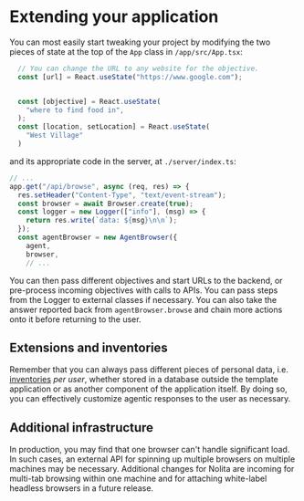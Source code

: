 # Extending your application

You can most easily start tweaking your project by modifying the two pieces of state at the top of the `App` class in `/app/src/App.tsx`:

```ts
  // You can change the URL to any website for the objective.
  const [url] = React.useState("https://www.google.com");


  const [objective] = React.useState(
    "where to find food in",
  );
  const [location, setLocation] = React.useState(
    "West Village"
  )
```

and its appropriate code in the server, at `./server/index.ts`:

```ts
// ...
app.get("/api/browse", async (req, res) => {
  res.setHeader("Content-Type", "text/event-stream");
  const browser = await Browser.create(true);
  const logger = new Logger(["info"], (msg) => {
    return res.write(`data: ${msg}\n\n`);
  });
  const agentBrowser = new AgentBrowser({ 
    agent, 
    browser, 
    // ...
```

You can then pass different objectives and start URLs to the backend, or pre-process incoming objectives with calls to APIs. You can pass steps from the Logger to external classes if necessary. You can also take the answer reported back from `agentBrowser.browse` and chain more actions onto it before returning to the user.

## Extensions and inventories

Remember that you can always pass different pieces of personal data, i.e. [inventories](../reference/inventory.html) *per user*, whether stored in a database outside the template application or as another component of the application itself. By doing so, you can effectively customize agentic responses to the user as necessary.

## Additional infrastructure

In production, you may find that one browser can't handle significant load. In such cases, an external API for spinning up multiple browsers on multiple machines may be necessary. Additional changes for Nolita are incoming for multi-tab browsing within one machine and for attaching white-label headless browsers in a future release.